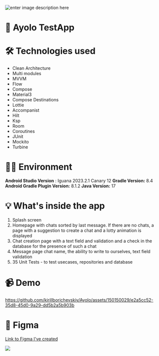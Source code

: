 ![enter image description here](https://i.ibb.co/bdv7rMk/Group-1.png)
# 📱 Ayolo TestApp




# 🛠 Technologies used

- Clean Architecture
- Multi modules
- MVVM
- Flow
- Compose  
- Material3   
- Compose Destinations  
 -  Lottie   
 - Accompanist  
 - Hilt   
 - Ksp  
 - Room   
 - Coroutines  
 - JUnit   
 - Mockito  
 - Turbine

# 🧑‍💻 Environment
**Android Studio Version** : Iguana 2023.2.1 Canary 12
**Gradle Version:** 8.4
**Android Gradle Plugin Version:** 8.1.2
**Java Version:** 17

 
# 💡 What's inside the app
1. Splash screen  
2. Homepage with chats sorted by last message. If there are no chats, a page with a suggestion to create a chat and a lotty animation is displayed  
3. Chat creation page with a text field and validation and a check in the database for the presence of such a chat  
4. Message page chat name, the ability to write to ourselves, text field validation
5. 35 Unit Tests - to test usecases, repositories and database


# 📹 Demo


https://github.com/kirillborichevskiy/Ayolo/assets/150150029/e2a5cc52-35d8-45d0-9a29-dd5b2a5b903b




# 👀 Figma

[Link to Figma I've created](https://www.figma.com/file/VYDukMO9sWZUaivki95wnd/Untitled?type=design&node-id=0-1&mode=design&t=hiMv0BS5rah6DWRV-0)

![](https://i.ibb.co/wCjpfL6/Group-2-1.png)
